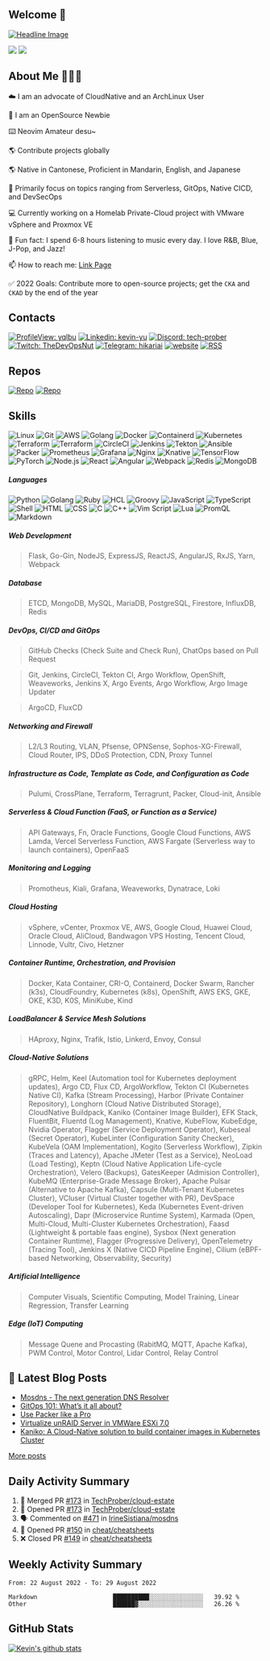 ## Welcome 👋

[![Headline Image](https://github.com/yqlbu/yqlbu/blob/master/assets/github-headline.png?raw=true)](https://github.com/yqlbu)

[![](https://img.shields.io/badge/www.hikariai.net-up-brightegreen?style=for-the-badge)](https://hikariai.net)
[![](https://img.shields.io/badge/link.hikariai.net-up-brightegreen?style=for-the-badge)](https://link.hikariai.net)

## About Me 👨🏻‍💻

☁️ I am an advocate of CloudNative and an ArchLinux User

🌱 I am an OpenSource Newbie

⌨️ Neovim Amateur desu~

🌎 Contribute projects globally

🌎 Native in Cantonese, Proficient in Mandarin, English, and Japanese

🌟 Primarily focus on topics ranging from Serverless, GitOps, Native CICD, and DevSecOps

💻 Currently working on a Homelab Private-Cloud project with VMware vSphere and Proxmox VE

🎵 Fun fact: I spend 6-8 hours listening to music every day. I love R&B, Blue, J-Pop, and Jazz!

📫 How to reach me: [Link Page](https://link.hikariai.net)

✅ 2022 Goals: Contribute more to open-source projects; get the `CKA` and `CKAD` by the end of the year

## Contacts

[![ProfileView: yqlbu](https://komarev.com/ghpvc/?username=yqlbu&label=Profile+View&color=red&style=flat-square)](https://github.com/yqlbu)
[![Linkedin: kevin-yu](https://img.shields.io/badge/Linkedin-Kevin%20Yu-blue?style=flat-square&logo=Linkedin&logoColor=white&link=https://www.linkedin.com/in/chinglong-kevin-yu)](https://www.linkedin.com/in/chinglong-kevin-yu)
[![Discord: tech-prober](https://img.shields.io/badge/Discord-TechProber-blueviolet?style=flat-square&logo=Discord&logoColor=white&link=https://discord.gg/hyNwvjtBJ7)](https://discord.gg/hyNwvjtBJ7)
[![Twitch: TheDevOpsNut](https://img.shields.io/badge/Twitch-TheDevOpsNut-blueviolet?style=flat-square&logo=Twitch&logoColor=white&link=https://www.twitch.tv/TheDevOpsNut)](https://www.twitch.tv/TheDevOpsNut)
[![Telegram: hikariai](https://img.shields.io/badge/Telegram-Hikari%20AI-blue?style=flat-square&logo=Telegram&logoColor=white&link=https://t.me/hikariai_channel)](https://t.me/hikariai_channel)
[![website](https://img.shields.io/badge/Personal%20Website-hikariai.net-brightgreen?style=flat-square&logo=Hugo)](https://hikariai.net/)
[![RSS](https://img.shields.io/badge/RSS-hikariai.net-yellow?style=flat-square&logo=rss)](https://www.hikariai.net/index.xml)

## Repos

[![Repo](https://custom-icon-badges.herokuapp.com/badge/-Personal%20Repos-black?style=for-the-badge&logoColor=white&logo=repo)](https://github.com/yqlbu)
[![Repo](https://custom-icon-badges.herokuapp.com/badge/-Team%20Repos-black?style=for-the-badge&logoColor=white&logo=repo)](https://github.com/TechProber)

## Skills

![Linux](https://img.shields.io/badge/-Linux-000?&logo=Linux)
![Git](https://img.shields.io/badge/-Git-000?&logo=Git)
![AWS](https://img.shields.io/badge/-AWS-000?&logo=Amazon-AWS&logoColor=F90)
![Golang](https://img.shields.io/badge/-Golang-000?&logo=Go)
![Docker](https://img.shields.io/badge/-Docker-000?&logo=Docker)
![Containerd](https://img.shields.io/badge/-Containerd-000?&logo=Containerd)
![Kubernetes](https://img.shields.io/badge/-Kubernetes-000?&logo=Kubernetes)
![Terraform](https://img.shields.io/badge/-Terraform-000?&logo=Terraform&logoColor=blueviolet)
![Terraform](https://img.shields.io/badge/-Serverless-000?&logo=Serverless)
![CircleCI](https://img.shields.io/badge/-Circle%20CI-000?&logo=CircleCI)
![Jenkins](https://img.shields.io/badge/-Jenkins-000?&logo=Jenkins)
![Tekton](https://img.shields.io/badge/-Tekton-000?&logo=Tekton)
![Ansible](https://img.shields.io/badge/-Ansible-000?&logo=Ansible)
![Packer](https://img.shields.io/badge/-Packer-000?&logo=Packer)
![Prometheus](https://img.shields.io/badge/-Prometheus-000?&logo=Prometheus)
![Grafana](https://img.shields.io/badge/-Grafana-000?&logo=Grafana)
![Nginx](https://img.shields.io/badge/-Nginx-000?&logo=Nginx&logoColor=009900)
![Knative](https://img.shields.io/badge/-Knative-000?&logo=Knative&logoColor=blue)
![TensorFlow](https://img.shields.io/badge/-TensorFlow-000?&logo=TensorFlow)
![PyTorch](https://img.shields.io/badge/-PyTorch-000?&logo=PyTorch)
![Node.js](https://img.shields.io/badge/-Node.js-000?&logo=node.js)
![React](https://img.shields.io/badge/-React-000?&logo=React)
![Angular](https://img.shields.io/badge/-Angular-000?&logo=Angular&logoColor=darkred)
![Webpack](https://img.shields.io/badge/-Webpack-000?&logo=Webpack)
![Redis](https://img.shields.io/badge/-Redis-000?&logo=Redis)
![MongoDB](https://img.shields.io/badge/-MongoDB-000?&logo=MongoDB)

##### Languages

![Python](https://img.shields.io/badge/-Python-000?&logo=Python)
![Golang](https://img.shields.io/badge/-Golang-000?&logo=Go)
![Ruby](https://img.shields.io/badge/-Ruby-000?&logo=Ruby&logoColor=darkred)
![HCL](https://img.shields.io/badge/-HCL-000?&logo=HCL)
![Groovy](https://img.shields.io/badge/-Groovy-000?&logo=ApacheGroovy)
![JavaScript](https://img.shields.io/badge/-JavaScript-000?&logo=JavaScript)
![TypeScript](https://img.shields.io/badge/-TypeScript-000?&logo=TypeScript)
![Shell](https://img.shields.io/badge/-Shell-000?&logo=GNOMETerminal)
![HTML](https://img.shields.io/badge/-HTML-000?&logo=HTML5)
![CSS](https://img.shields.io/badge/-CSS-000?&logo=CSS3&logoColor=yellow)
![C](https://img.shields.io/badge/-C-000?&logo=C)
![C++](https://img.shields.io/badge/-C++-000?&logo=CPlusPlus&logoColor=blue)
![Vim Script](https://img.shields.io/badge/-Vim%20Script-000?&logo=vim&logoColor=green)
![Lua](https://img.shields.io/badge/-Lua-000?&logo=Lua&logoColor=pink)
![PromQL](https://img.shields.io/badge/-PromQL-000?&logo=Prometheus)
![Markdown](https://img.shields.io/badge/-Markdown-000?&logo=Markdown)

##### Web Development

> Flask, Go-Gin, NodeJS, ExpressJS, ReactJS, AngularJS, RxJS, Yarn, Webpack

##### Database

> ETCD, MongoDB, MySQL, MariaDB, PostgreSQL, Firestore, InfluxDB, Redis

##### DevOps, CI/CD and GitOps

> GitHub Checks (Check Suite and Check Run), ChatOps based on Pull Request

> Git, Jenkins, CircleCI, Tekton CI, Argo Workflow, OpenShift, Weaveworks, Jenkins X, Argo Events, Argo Workflow, Argo Image Updater

> ArgoCD, FluxCD

##### Networking and Firewall

> L2/L3 Routing, VLAN, Pfsense, OPNSense, Sophos-XG-Firewall, Cloud Router, IPS, DDoS Protection, CDN, Proxy Tunnel

##### Infrastructure as Code, Template as Code, and Configuration as Code

> Pulumi, CrossPlane, Terraform, Terragrunt, Packer, Cloud-init, Ansible

##### Serverless & Cloud Function (FaaS, or Function as a Service)

> API Gateways, Fn, Oracle Functions, Google Cloud Functions, AWS Lamda, Vercel Serverless Function, AWS Fargate (Serverless way to launch containers), OpenFaaS

##### Monitoring and Logging

> Promotheus, Kiali, Grafana, Weaveworks, Dynatrace, Loki

##### Cloud Hosting

> vSphere, vCenter, Proxmox VE, AWS, Google Cloud, Huawei Cloud, Oracle Cloud, AliCloud, Bandwagon VPS Hosting, Tencent Cloud, Linnode, Vultr, Civo, Hetzner

##### Container Runtime, Orchestration, and Provision

> Docker, Kata Container, CRI-O, Containerd, Docker Swarm, Rancher (k3s), CloudFoundry, Kubernetes (k8s), OpenShift, AWS EKS, GKE, OKE, K3D, K0S, MiniKube, Kind

##### LoadBalancer & Service Mesh Solutions

> HAproxy, Nginx, Trafik, Istio, Linkerd, Envoy, Consul

##### Cloud-Native Solutions

> gRPC, Helm, Keel (Automation tool for Kubernetes deployment updates), Argo CD, Flux CD, ArgoWorkflow, Tekton CI (Kubernetes Native CI), Kafka (Stream Processing), Harbor (Private Container Repository), Longhorn (Cloud Native Distributed Storage), CloudNative Buildpack, Kaniko (Container Image Builder), EFK Stack, FluentBit, Fluentd (Log Management), Knative, KubeFlow, KubeEdge, Nvidia Operator, Flagger (Service Deployment Operator), Kubeseal (Secret Operator), KubeLinter (Configuration Sanity Checker), KubeVela (OAM Implementation), Kogito (Serverless Workflow), Zipkin (Traces and Latency), Apache JMeter (Test as a Service), NeoLoad (Load Testing), Keptn (Cloud Native Application Life-cycle Orchestration), Velero (Backups), GatesKeeper (Admision Controller), KubeMQ (Enterprise-Grade Message Broker), Apache Pulsar (Alternative to Apache Kafka), Capsule (Multi-Tenant Kubernetes Cluster), VCluser (Virtual Cluster together with PR), DevSpace (Developer Tool for Kubernetes), Keda (Kubernetes Event-driven Autoscaling), Dapr (Microservice Runtime System), Karmada (Open, Multi-Cloud, Multi-Cluster Kubernetes Orchestration), Faasd (Lightweight & portable faas engine), Sysbox (Next generation Container Runtime), Flagger (Progressive Delivery), OpenTelemetry (Tracing Tool), Jenkins X (Native CICD Pipeline Engine), Cilium (eBPF-based Networking, Observability, Security)

##### Artificial Intelligence

> Computer Visuals, Scientific Computing, Model Training, Linear Regression, Transfer Learning

##### Edge (IoT) Computing

> Message Quene and Procasting (RabitMQ, MQTT, Apache Kafka), PWM Control, Motor Control, Lidar Control, Relay Control

## 📕 Latest Blog Posts

<!-- BLOG-POST-LIST:START -->
- [Mosdns - The next generation DNS Resolver](https://www.hikariai.net/blog/26-mosdns-the-next-generation-dns-resolver/)
- [GitOps 101: What’s it all about?](https://www.hikariai.net/blog/25-gitops-101-whats-it-all-about/)
- [Use Packer like a Pro](https://www.hikariai.net/blog/24-use-packer-like-a-pro/)
- [Virtualize unRAID Server in VMWare ESXi 7.0](https://www.hikariai.net/blog/23-virtualize-unraid-server-in-vmware-esxi-7.0/)
- [Kaniko: A Cloud-Native solution to build container images in Kubernetes Cluster](https://www.hikariai.net/blog/22-kaniko-a-cloud-native-solution-to-build-container-images-in-kubernetes-cluster/)
<!-- BLOG-POST-LIST:END -->

<u>[More posts](https://hikariai.net)</u>

## Daily Activity Summary

<!--START_SECTION:activity-->

1. 🎉 Merged PR [#173](https://github.com/TechProber/cloud-estate/pull/173) in [TechProber/cloud-estate](https://github.com/TechProber/cloud-estate)
2. 💪 Opened PR [#173](https://github.com/TechProber/cloud-estate/pull/173) in [TechProber/cloud-estate](https://github.com/TechProber/cloud-estate)
3. 🗣 Commented on [#471](https://github.com/IrineSistiana/mosdns/issues/471) in [IrineSistiana/mosdns](https://github.com/IrineSistiana/mosdns)
4. 💪 Opened PR [#150](https://github.com/cheat/cheatsheets/pull/150) in [cheat/cheatsheets](https://github.com/cheat/cheatsheets)
5. ❌ Closed PR [#149](https://github.com/cheat/cheatsheets/pull/149) in [cheat/cheatsheets](https://github.com/cheat/cheatsheets)

<!--END_SECTION:activity-->

## Weekly Activity Summary

<!--START_SECTION:waka-->

```text
From: 22 August 2022 - To: 29 August 2022

Markdown                     ██████████░░░░░░░░░░░░░░░   39.92 %
Other                        ██████▓░░░░░░░░░░░░░░░░░░   26.26 %
```

<!--END_SECTION:waka-->

## GitHub Stats

<a href="https://github.com/yqlbu">
 <img align="center" src="https://github-readme-stats.vercel.app/api?username=yqlbu&show_icons=true&theme=light&line_height=30" alt="Kevin's github stats"/>
</a>
